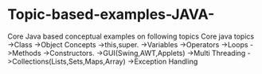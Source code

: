 # Topic-based-examples-JAVA-
Core Java based conceptual examples on following topics
Core java topics 
->Class 
->Object Concepts 
->this,super. 
->Variables 
->Operators 
->Loops 
->Methods 
->Constructors. 
->GUI(Swing,AWT,Applets) 
->Multi Threading 
->Collections(Lists,Sets,Maps,Array) 
->Exception Handling 


